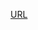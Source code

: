 [URL](https://d1wqtxts1xzle7.cloudfront.net/50005656/Long-term_trends_and_variability_of_rain20161031-18097-1mptmh5-with-cover-page-v2.pdf?Expires=1634624388&Signature=NQuO-siyoljaKO7Qo09FOg7X7-aPjRIgsMNFoYezyDPqEx70jNS-5FNvORnshlEbF8WvmAD6mTtx4i3~bK4X92b66NNQbqY-H2hhT9St5lJQjzaT66rqp6ya2gRRQ~jMaqJJf1kFqBbjd7BH6tBHnZL-6Qzn75aen1HB08T0L3SeRoBz0lROdRXzmzzlc~MvN-8~IAzd0eyClvhUAHF0Ad4OQUCQOHgRGWpqNyK0SwS4c2oTvmWtZ4yZL8ipqllN~vf-xhyNxGCefc3sgotpNJFDyaHJNdEQQg8HBiAfzqUUGj-L7waHMLsHdeusoJOVjGsTFaszaxK42~sFLn3kVA__&Key-Pair-Id=APKAJLOHF5GGSLRBV4ZA)

